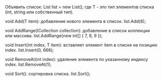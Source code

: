 Объявить список:
List<T> list = new List<T>();
где T - это тип элементов списка (int, string или собственный тип).

void Add(T item): добавление нового элемента в список.
list.Add(6);

void AddRange(ICollection collection): добавление в список коллекции или массива.
list.AddRange(new int[] { 7, 8, 9 });

void Insert(int index, T item): вставляет элемент item в списке на позицию index.
list.Insert(0, 666);

void RemoveAt(int index): удаление элемента по указанному индексу index.
list.RemoveAt(1);

void Sort(): сортировка списка.
list.Sort();